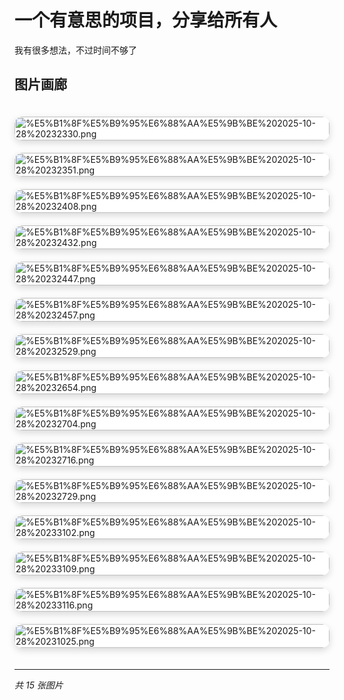 # 一个有意思的项目，分享给所有人
我有很多想法，不过时间不够了
## 图片画廊
<div style="display: grid; grid-template-columns: repeat(auto-fill, minmax(300px, 1fr)); gap: 20px; padding: 20px 0; list-style: none; margin: 0 auto; max-width: 1400px;">
  <a href="https://raw.githubusercontent.com/sgner/images/main/%E5%B1%8F%E5%B9%95%E6%88%AA%E5%9B%BE%202025-10-28%20232330.png" target="_blank" style="display: block; overflow: hidden; border-radius: 12px; box-shadow: 0 4px 12px rgba(0,0,0,0.15); transition: all 0.3s ease; background: #fff; text-decoration: none;" onmouseover="this.style.cssText='display: block; overflow: hidden; border-radius: 12px; box-shadow: 0 4px 12px rgba(0,0,0,0.15); transition: all 0.3s ease; background: #fff; text-decoration: none;transform: translateY(-4px); box-shadow: 0 12px 24px rgba(0,0,0,0.2);'" onmouseout="this.style.cssText='display: block; overflow: hidden; border-radius: 12px; box-shadow: 0 4px 12px rgba(0,0,0,0.15); transition: all 0.3s ease; background: #fff; text-decoration: none;'" title="点击查看大图">
    <img src="https://raw.githubusercontent.com/sgner/images/main/%E5%B1%8F%E5%B9%95%E6%88%AA%E5%9B%BE%202025-10-28%20232330.png" alt="%E5%B1%8F%E5%B9%95%E6%88%AA%E5%9B%BE%202025-10-28%20232330.png" style="width: 100%; height: auto; display: block; border-radius: 12px;">
  </a>
  <a href="https://raw.githubusercontent.com/sgner/images/main/%E5%B1%8F%E5%B9%95%E6%88%AA%E5%9B%BE%202025-10-28%20232351.png" target="_blank" style="display: block; overflow: hidden; border-radius: 12px; box-shadow: 0 4px 12px rgba(0,0,0,0.15); transition: all 0.3s ease; background: #fff; text-decoration: none;" onmouseover="this.style.cssText='display: block; overflow: hidden; border-radius: 12px; box-shadow: 0 4px 12px rgba(0,0,0,0.15); transition: all 0.3s ease; background: #fff; text-decoration: none;transform: translateY(-4px); box-shadow: 0 12px 24px rgba(0,0,0,0.2);'" onmouseout="this.style.cssText='display: block; overflow: hidden; border-radius: 12px; box-shadow: 0 4px 12px rgba(0,0,0,0.15); transition: all 0.3s ease; background: #fff; text-decoration: none;'" title="点击查看大图">
    <img src="https://raw.githubusercontent.com/sgner/images/main/%E5%B1%8F%E5%B9%95%E6%88%AA%E5%9B%BE%202025-10-28%20232351.png" alt="%E5%B1%8F%E5%B9%95%E6%88%AA%E5%9B%BE%202025-10-28%20232351.png" style="width: 100%; height: auto; display: block; border-radius: 12px;">
  </a>
  <a href="https://raw.githubusercontent.com/sgner/images/main/%E5%B1%8F%E5%B9%95%E6%88%AA%E5%9B%BE%202025-10-28%20232408.png" target="_blank" style="display: block; overflow: hidden; border-radius: 12px; box-shadow: 0 4px 12px rgba(0,0,0,0.15); transition: all 0.3s ease; background: #fff; text-decoration: none;" onmouseover="this.style.cssText='display: block; overflow: hidden; border-radius: 12px; box-shadow: 0 4px 12px rgba(0,0,0,0.15); transition: all 0.3s ease; background: #fff; text-decoration: none;transform: translateY(-4px); box-shadow: 0 12px 24px rgba(0,0,0,0.2);'" onmouseout="this.style.cssText='display: block; overflow: hidden; border-radius: 12px; box-shadow: 0 4px 12px rgba(0,0,0,0.15); transition: all 0.3s ease; background: #fff; text-decoration: none;'" title="点击查看大图">
    <img src="https://raw.githubusercontent.com/sgner/images/main/%E5%B1%8F%E5%B9%95%E6%88%AA%E5%9B%BE%202025-10-28%20232408.png" alt="%E5%B1%8F%E5%B9%95%E6%88%AA%E5%9B%BE%202025-10-28%20232408.png" style="width: 100%; height: auto; display: block; border-radius: 12px;">
  </a>
  <a href="https://raw.githubusercontent.com/sgner/images/main/%E5%B1%8F%E5%B9%95%E6%88%AA%E5%9B%BE%202025-10-28%20232432.png" target="_blank" style="display: block; overflow: hidden; border-radius: 12px; box-shadow: 0 4px 12px rgba(0,0,0,0.15); transition: all 0.3s ease; background: #fff; text-decoration: none;" onmouseover="this.style.cssText='display: block; overflow: hidden; border-radius: 12px; box-shadow: 0 4px 12px rgba(0,0,0,0.15); transition: all 0.3s ease; background: #fff; text-decoration: none;transform: translateY(-4px); box-shadow: 0 12px 24px rgba(0,0,0,0.2);'" onmouseout="this.style.cssText='display: block; overflow: hidden; border-radius: 12px; box-shadow: 0 4px 12px rgba(0,0,0,0.15); transition: all 0.3s ease; background: #fff; text-decoration: none;'" title="点击查看大图">
    <img src="https://raw.githubusercontent.com/sgner/images/main/%E5%B1%8F%E5%B9%95%E6%88%AA%E5%9B%BE%202025-10-28%20232432.png" alt="%E5%B1%8F%E5%B9%95%E6%88%AA%E5%9B%BE%202025-10-28%20232432.png" style="width: 100%; height: auto; display: block; border-radius: 12px;">
  </a>
  <a href="https://raw.githubusercontent.com/sgner/images/main/%E5%B1%8F%E5%B9%95%E6%88%AA%E5%9B%BE%202025-10-28%20232447.png" target="_blank" style="display: block; overflow: hidden; border-radius: 12px; box-shadow: 0 4px 12px rgba(0,0,0,0.15); transition: all 0.3s ease; background: #fff; text-decoration: none;" onmouseover="this.style.cssText='display: block; overflow: hidden; border-radius: 12px; box-shadow: 0 4px 12px rgba(0,0,0,0.15); transition: all 0.3s ease; background: #fff; text-decoration: none;transform: translateY(-4px); box-shadow: 0 12px 24px rgba(0,0,0,0.2);'" onmouseout="this.style.cssText='display: block; overflow: hidden; border-radius: 12px; box-shadow: 0 4px 12px rgba(0,0,0,0.15); transition: all 0.3s ease; background: #fff; text-decoration: none;'" title="点击查看大图">
    <img src="https://raw.githubusercontent.com/sgner/images/main/%E5%B1%8F%E5%B9%95%E6%88%AA%E5%9B%BE%202025-10-28%20232447.png" alt="%E5%B1%8F%E5%B9%95%E6%88%AA%E5%9B%BE%202025-10-28%20232447.png" style="width: 100%; height: auto; display: block; border-radius: 12px;">
  </a>
  <a href="https://raw.githubusercontent.com/sgner/images/main/%E5%B1%8F%E5%B9%95%E6%88%AA%E5%9B%BE%202025-10-28%20232457.png" target="_blank" style="display: block; overflow: hidden; border-radius: 12px; box-shadow: 0 4px 12px rgba(0,0,0,0.15); transition: all 0.3s ease; background: #fff; text-decoration: none;" onmouseover="this.style.cssText='display: block; overflow: hidden; border-radius: 12px; box-shadow: 0 4px 12px rgba(0,0,0,0.15); transition: all 0.3s ease; background: #fff; text-decoration: none;transform: translateY(-4px); box-shadow: 0 12px 24px rgba(0,0,0,0.2);'" onmouseout="this.style.cssText='display: block; overflow: hidden; border-radius: 12px; box-shadow: 0 4px 12px rgba(0,0,0,0.15); transition: all 0.3s ease; background: #fff; text-decoration: none;'" title="点击查看大图">
    <img src="https://raw.githubusercontent.com/sgner/images/main/%E5%B1%8F%E5%B9%95%E6%88%AA%E5%9B%BE%202025-10-28%20232457.png" alt="%E5%B1%8F%E5%B9%95%E6%88%AA%E5%9B%BE%202025-10-28%20232457.png" style="width: 100%; height: auto; display: block; border-radius: 12px;">
  </a>
  <a href="https://raw.githubusercontent.com/sgner/images/main/%E5%B1%8F%E5%B9%95%E6%88%AA%E5%9B%BE%202025-10-28%20232529.png" target="_blank" style="display: block; overflow: hidden; border-radius: 12px; box-shadow: 0 4px 12px rgba(0,0,0,0.15); transition: all 0.3s ease; background: #fff; text-decoration: none;" onmouseover="this.style.cssText='display: block; overflow: hidden; border-radius: 12px; box-shadow: 0 4px 12px rgba(0,0,0,0.15); transition: all 0.3s ease; background: #fff; text-decoration: none;transform: translateY(-4px); box-shadow: 0 12px 24px rgba(0,0,0,0.2);'" onmouseout="this.style.cssText='display: block; overflow: hidden; border-radius: 12px; box-shadow: 0 4px 12px rgba(0,0,0,0.15); transition: all 0.3s ease; background: #fff; text-decoration: none;'" title="点击查看大图">
    <img src="https://raw.githubusercontent.com/sgner/images/main/%E5%B1%8F%E5%B9%95%E6%88%AA%E5%9B%BE%202025-10-28%20232529.png" alt="%E5%B1%8F%E5%B9%95%E6%88%AA%E5%9B%BE%202025-10-28%20232529.png" style="width: 100%; height: auto; display: block; border-radius: 12px;">
  </a>
  <a href="https://raw.githubusercontent.com/sgner/images/main/%E5%B1%8F%E5%B9%95%E6%88%AA%E5%9B%BE%202025-10-28%20232654.png" target="_blank" style="display: block; overflow: hidden; border-radius: 12px; box-shadow: 0 4px 12px rgba(0,0,0,0.15); transition: all 0.3s ease; background: #fff; text-decoration: none;" onmouseover="this.style.cssText='display: block; overflow: hidden; border-radius: 12px; box-shadow: 0 4px 12px rgba(0,0,0,0.15); transition: all 0.3s ease; background: #fff; text-decoration: none;transform: translateY(-4px); box-shadow: 0 12px 24px rgba(0,0,0,0.2);'" onmouseout="this.style.cssText='display: block; overflow: hidden; border-radius: 12px; box-shadow: 0 4px 12px rgba(0,0,0,0.15); transition: all 0.3s ease; background: #fff; text-decoration: none;'" title="点击查看大图">
    <img src="https://raw.githubusercontent.com/sgner/images/main/%E5%B1%8F%E5%B9%95%E6%88%AA%E5%9B%BE%202025-10-28%20232654.png" alt="%E5%B1%8F%E5%B9%95%E6%88%AA%E5%9B%BE%202025-10-28%20232654.png" style="width: 100%; height: auto; display: block; border-radius: 12px;">
  </a>
  <a href="https://raw.githubusercontent.com/sgner/images/main/%E5%B1%8F%E5%B9%95%E6%88%AA%E5%9B%BE%202025-10-28%20232704.png" target="_blank" style="display: block; overflow: hidden; border-radius: 12px; box-shadow: 0 4px 12px rgba(0,0,0,0.15); transition: all 0.3s ease; background: #fff; text-decoration: none;" onmouseover="this.style.cssText='display: block; overflow: hidden; border-radius: 12px; box-shadow: 0 4px 12px rgba(0,0,0,0.15); transition: all 0.3s ease; background: #fff; text-decoration: none;transform: translateY(-4px); box-shadow: 0 12px 24px rgba(0,0,0,0.2);'" onmouseout="this.style.cssText='display: block; overflow: hidden; border-radius: 12px; box-shadow: 0 4px 12px rgba(0,0,0,0.15); transition: all 0.3s ease; background: #fff; text-decoration: none;'" title="点击查看大图">
    <img src="https://raw.githubusercontent.com/sgner/images/main/%E5%B1%8F%E5%B9%95%E6%88%AA%E5%9B%BE%202025-10-28%20232704.png" alt="%E5%B1%8F%E5%B9%95%E6%88%AA%E5%9B%BE%202025-10-28%20232704.png" style="width: 100%; height: auto; display: block; border-radius: 12px;">
  </a>
  <a href="https://raw.githubusercontent.com/sgner/images/main/%E5%B1%8F%E5%B9%95%E6%88%AA%E5%9B%BE%202025-10-28%20232716.png" target="_blank" style="display: block; overflow: hidden; border-radius: 12px; box-shadow: 0 4px 12px rgba(0,0,0,0.15); transition: all 0.3s ease; background: #fff; text-decoration: none;" onmouseover="this.style.cssText='display: block; overflow: hidden; border-radius: 12px; box-shadow: 0 4px 12px rgba(0,0,0,0.15); transition: all 0.3s ease; background: #fff; text-decoration: none;transform: translateY(-4px); box-shadow: 0 12px 24px rgba(0,0,0,0.2);'" onmouseout="this.style.cssText='display: block; overflow: hidden; border-radius: 12px; box-shadow: 0 4px 12px rgba(0,0,0,0.15); transition: all 0.3s ease; background: #fff; text-decoration: none;'" title="点击查看大图">
    <img src="https://raw.githubusercontent.com/sgner/images/main/%E5%B1%8F%E5%B9%95%E6%88%AA%E5%9B%BE%202025-10-28%20232716.png" alt="%E5%B1%8F%E5%B9%95%E6%88%AA%E5%9B%BE%202025-10-28%20232716.png" style="width: 100%; height: auto; display: block; border-radius: 12px;">
  </a>
  <a href="https://raw.githubusercontent.com/sgner/images/main/%E5%B1%8F%E5%B9%95%E6%88%AA%E5%9B%BE%202025-10-28%20232729.png" target="_blank" style="display: block; overflow: hidden; border-radius: 12px; box-shadow: 0 4px 12px rgba(0,0,0,0.15); transition: all 0.3s ease; background: #fff; text-decoration: none;" onmouseover="this.style.cssText='display: block; overflow: hidden; border-radius: 12px; box-shadow: 0 4px 12px rgba(0,0,0,0.15); transition: all 0.3s ease; background: #fff; text-decoration: none;transform: translateY(-4px); box-shadow: 0 12px 24px rgba(0,0,0,0.2);'" onmouseout="this.style.cssText='display: block; overflow: hidden; border-radius: 12px; box-shadow: 0 4px 12px rgba(0,0,0,0.15); transition: all 0.3s ease; background: #fff; text-decoration: none;'" title="点击查看大图">
    <img src="https://raw.githubusercontent.com/sgner/images/main/%E5%B1%8F%E5%B9%95%E6%88%AA%E5%9B%BE%202025-10-28%20232729.png" alt="%E5%B1%8F%E5%B9%95%E6%88%AA%E5%9B%BE%202025-10-28%20232729.png" style="width: 100%; height: auto; display: block; border-radius: 12px;">
  </a>
  <a href="https://raw.githubusercontent.com/sgner/images/main/%E5%B1%8F%E5%B9%95%E6%88%AA%E5%9B%BE%202025-10-28%20233102.png" target="_blank" style="display: block; overflow: hidden; border-radius: 12px; box-shadow: 0 4px 12px rgba(0,0,0,0.15); transition: all 0.3s ease; background: #fff; text-decoration: none;" onmouseover="this.style.cssText='display: block; overflow: hidden; border-radius: 12px; box-shadow: 0 4px 12px rgba(0,0,0,0.15); transition: all 0.3s ease; background: #fff; text-decoration: none;transform: translateY(-4px); box-shadow: 0 12px 24px rgba(0,0,0,0.2);'" onmouseout="this.style.cssText='display: block; overflow: hidden; border-radius: 12px; box-shadow: 0 4px 12px rgba(0,0,0,0.15); transition: all 0.3s ease; background: #fff; text-decoration: none;'" title="点击查看大图">
    <img src="https://raw.githubusercontent.com/sgner/images/main/%E5%B1%8F%E5%B9%95%E6%88%AA%E5%9B%BE%202025-10-28%20233102.png" alt="%E5%B1%8F%E5%B9%95%E6%88%AA%E5%9B%BE%202025-10-28%20233102.png" style="width: 100%; height: auto; display: block; border-radius: 12px;">
  </a>
  <a href="https://raw.githubusercontent.com/sgner/images/main/%E5%B1%8F%E5%B9%95%E6%88%AA%E5%9B%BE%202025-10-28%20233109.png" target="_blank" style="display: block; overflow: hidden; border-radius: 12px; box-shadow: 0 4px 12px rgba(0,0,0,0.15); transition: all 0.3s ease; background: #fff; text-decoration: none;" onmouseover="this.style.cssText='display: block; overflow: hidden; border-radius: 12px; box-shadow: 0 4px 12px rgba(0,0,0,0.15); transition: all 0.3s ease; background: #fff; text-decoration: none;transform: translateY(-4px); box-shadow: 0 12px 24px rgba(0,0,0,0.2);'" onmouseout="this.style.cssText='display: block; overflow: hidden; border-radius: 12px; box-shadow: 0 4px 12px rgba(0,0,0,0.15); transition: all 0.3s ease; background: #fff; text-decoration: none;'" title="点击查看大图">
    <img src="https://raw.githubusercontent.com/sgner/images/main/%E5%B1%8F%E5%B9%95%E6%88%AA%E5%9B%BE%202025-10-28%20233109.png" alt="%E5%B1%8F%E5%B9%95%E6%88%AA%E5%9B%BE%202025-10-28%20233109.png" style="width: 100%; height: auto; display: block; border-radius: 12px;">
  </a>
  <a href="https://raw.githubusercontent.com/sgner/images/main/%E5%B1%8F%E5%B9%95%E6%88%AA%E5%9B%BE%202025-10-28%20233116.png" target="_blank" style="display: block; overflow: hidden; border-radius: 12px; box-shadow: 0 4px 12px rgba(0,0,0,0.15); transition: all 0.3s ease; background: #fff; text-decoration: none;" onmouseover="this.style.cssText='display: block; overflow: hidden; border-radius: 12px; box-shadow: 0 4px 12px rgba(0,0,0,0.15); transition: all 0.3s ease; background: #fff; text-decoration: none;transform: translateY(-4px); box-shadow: 0 12px 24px rgba(0,0,0,0.2);'" onmouseout="this.style.cssText='display: block; overflow: hidden; border-radius: 12px; box-shadow: 0 4px 12px rgba(0,0,0,0.15); transition: all 0.3s ease; background: #fff; text-decoration: none;'" title="点击查看大图">
    <img src="https://raw.githubusercontent.com/sgner/images/main/%E5%B1%8F%E5%B9%95%E6%88%AA%E5%9B%BE%202025-10-28%20233116.png" alt="%E5%B1%8F%E5%B9%95%E6%88%AA%E5%9B%BE%202025-10-28%20233116.png" style="width: 100%; height: auto; display: block; border-radius: 12px;">
  </a>
    <a href="https://raw.githubusercontent.com/sgner/images/main/%E5%B1%8F%E5%B9%95%E6%88%AA%E5%9B%BE%202025-10-28%20231025.png" target="_blank" style="display: block; overflow: hidden; border-radius: 12px; box-shadow: 0 4px 12px rgba(0,0,0,0.15); transition: all 0.3s ease; background: #fff; text-decoration: none;" onmouseover="this.style.cssText='display: block; overflow: hidden; border-radius: 12px; box-shadow: 0 4px 12px rgba(0,0,0,0.15); transition: all 0.3s ease; background: #fff; text-decoration: none;transform: translateY(-4px); box-shadow: 0 12px 24px rgba(0,0,0,0.2);'" onmouseout="this.style.cssText='display: block; overflow: hidden; border-radius: 12px; box-shadow: 0 4px 12px rgba(0,0,0,0.15); transition: all 0.3s ease; background: #fff; text-decoration: none;'" title="点击查看大图">
    <img src="https://raw.githubusercontent.com/sgner/images/main/%E5%B1%8F%E5%B9%95%E6%88%AA%E5%9B%BE%202025-10-28%20231025.png" alt="%E5%B1%8F%E5%B9%95%E6%88%AA%E5%9B%BE%202025-10-28%20231025.png" style="width: 100%; height: auto; display: block; border-radius: 12px;">
  </a>
</div>

---
*共 15 张图片*
